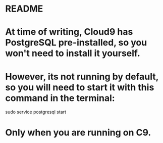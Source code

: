 # README

# At time of writing, Cloud9 has PostgreSQL pre-installed, so you won't need to install it yourself.
# However, its not running by default, so you will need to start it with this command in the terminal:

sudo service postgresql start
# Only when you are running on C9.
